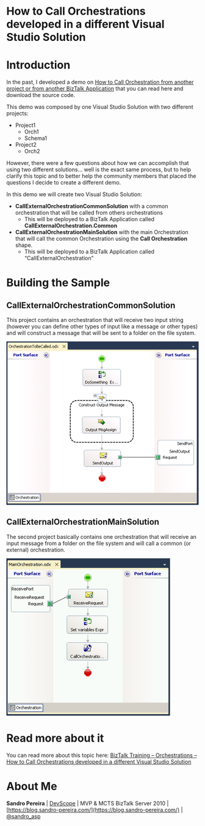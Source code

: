 # How to Call Orchestrations developed in a different Visual Studio Solution

# Introduction
In the past, I developed a demo on [How to Call Orchestration from another project or from another BizTalk Application](https://blog.sandro-pereira.com/2009/07/24/biztalk-orchestration-call-orchestration-from-another-project-or-from-another-biztalk-application/) that you can read here and download the source code.

This demo was composed by one Visual Studio Solution with two different projects:
* Project1
  * Orch1
  * Schema1
* Project2
  * Orch2

However, there were a few questions about how we can accomplish that using two different solutions… well is the exact same process, but to help clarify this topic and to better help the community members that placed the questions I decide to create a different demo.

In this demo we will create two Visual Studio Solution:
* **CallExternalOrchestrationCommonSolution** with a common orchestration that will be called from others orchestrations
  * This will be deployed to a BizTalk Application called **CallExternalOrchestration.Common**
* **CallExternalOrchestrationMainSolution** with the main Orchestration that will call the common Orchestration using the **Call Orchestration** shape.
  * This will be deployed to a BizTalk Application called “CallExternalOrchestration”

# Building the Sample

## CallExternalOrchestrationCommonSolution
This project contains an orchestration that will receive two input string (however you can define other types of input like a message or other types) and will construct a message that will be sent to a folder on the file system.

![CallExternalOrchestrationCommonSolution](media/Common-orchestration.png)

## CallExternalOrchestrationMainSolution
The second project basically contains one orchestration that will receive an input message from a folder on the file system and will call a common (or external) orchestration.

![CallExternalOrchestrationMainSolution](media/Main-Orchestration.png)

# Read more about it
You can read more about this topic here: [BizTalk Training – Orchestrations – How to Call Orchestrations developed in a different Visual Studio Solution](https://blog.sandro-pereira.com/2013/06/15/biztalk-training-orchestrations-how-to-call-orchestrations-developed-in-a-different-visual-studio-solution/)

# About Me
**Sandro Pereira** | [DevScope](http://www.devscope.net/) | MVP & MCTS BizTalk Server 2010 | [https://blog.sandro-pereira.com/](https://blog.sandro-pereira.com/) | [@sandro_asp](https://twitter.com/sandro_asp)

